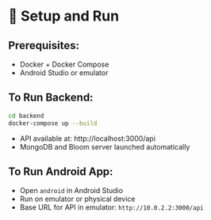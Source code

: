 # 🔧 Setup and Run

## Prerequisites:
- Docker + Docker Compose
- Android Studio or emulator

## To Run Backend:
```bash
cd backend
docker-compose up --build
```

- API available at: http://localhost:3000/api
- MongoDB and Bloom server launched automatically

## To Run Android App:
- Open `android` in Android Studio
- Run on emulator or physical device
- Base URL for API in emulator: `http://10.0.2.2:3000/api`
